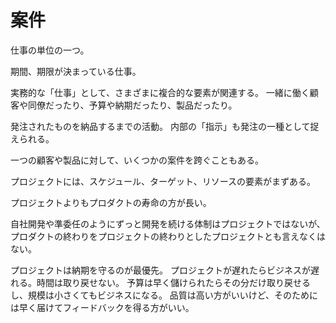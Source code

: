 # 案件

仕事の単位の一つ。

期間、期限が決まっている仕事。

実務的な「仕事」として、さまざまに複合的な要素が関連する。
一緒に働く顧客や同僚だったり、予算や納期だったり、製品だったり。

発注されたものを納品するまでの活動。
内部の「指示」も発注の一種として捉えられる。

一つの顧客や製品に対して、いくつかの案件を跨ぐこともある。

プロジェクトには、スケジュール、ターゲット、リソースの要素がまずある。

プロジェクトよりもプロダクトの寿命の方が長い。

自社開発や準委任のようにずっと開発を続ける体制はプロジェクトではないが、プロダクトの終わりをプロジェクトの終わりとしたプロジェクトとも言えなくはない。

プロジェクトは納期を守るのが最優先。
プロジェクトが遅れたらビジネスが遅れる。時間は取り戻せない。
予算は早く儲けられたらその分だけ取り戻せるし、規模は小さくてもビジネスになる。
品質は高い方がいいけど、そのためには早く届けてフィードバックを得る方がいい。
